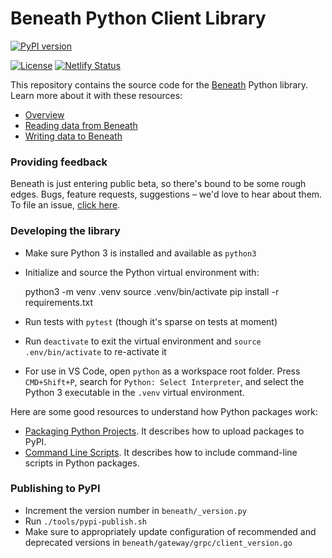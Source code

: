 # Beneath Python Client Library

[![PyPI version](https://img.shields.io/pypi/v/beneath.svg)](https://pypi.org/project/beneath)
<!-- [![Docs badge](https://img.shields.io/badge/docs-latest-brightgreen.svg)](https://pypi.org/project/beneath) -->
[![License](https://img.shields.io/badge/license-MIT-brightgreen.svg)](LICENSE)
[![Netlify Status](https://api.netlify.com/api/v1/badges/e2dacc5a-486e-4043-9a42-350acb658efc/deploy-status)](https://app.netlify.com/sites/beneath-clients-python/deploys)

This repository contains the source code for the [Beneath](https://beneath.dev) Python library. Learn more about it with these resources:

- [Overview](https://about.beneath.dev/docs/introduction/)
- [Reading data from Beneath](https://about.beneath.dev/docs/read-data-into-jupyter-notebook/)
- [Writing data to Beneath](https://about.beneath.dev/docs/write-data-from-your-app/)

### Providing feedback

Beneath is just entering public beta, so there's bound to be some rough edges. Bugs, feature requests, suggestions – we'd love to hear about them. To file an issue, [click here](https://gitlab.com/_beneath/beneath-python/issues).

### Developing the library

- Make sure Python 3 is installed and available as `python3`
- Initialize and source the Python virtual environment with:

    python3 -m venv .venv
    source .venv/bin/activate
    pip install -r requirements.txt

- Run tests with `pytest` (though it's sparse on tests at moment)
- Run `deactivate` to exit the virtual environment and `source .env/bin/activate` to re-activate it
- For use in VS Code, open `python` as a workspace root folder. Press `CMD+Shift+P`, search for `Python: Select Interpreter`, and select the Python 3 executable in the `.venv` virtual environment.

Here are some good resources to understand how Python packages work:

- [Packaging Python Projects](https://packaging.python.org/tutorials/packaging-projects/). It describes how to upload packages to PyPI.
- [Command Line Scripts](https://python-packaging.readthedocs.io/en/latest/command-line-scripts.html). It describes how to include command-line scripts in Python packages.

### Publishing to PyPI

- Increment the version number in `beneath/_version.py`
- Run `./tools/pypi-publish.sh`
- Make sure to appropriately update configuration of recommended and deprecated versions in `beneath/gateway/grpc/client_version.go`



<!-- TODO

https://www.npmjs.com/package/beneath

Intro

PYTHON USE CASES
- Load into Jupyter
- Query from web server API
- Write from web server API
- Running model and saving results

Combines a CLI and a python library. Based on Asyncio and requires Python X+.

Quick start
- In jupyter
- In code

Creating a client
- Authentication options

Reading from a stream

Writing to a stream

Admin functionality
- recommend CLI

-->
